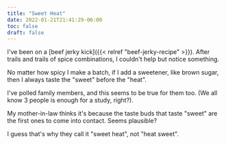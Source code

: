 ```yaml
---
title: "Sweet Heat"
date: 2022-01-21T21:41:29-06:00
toc: false
draft: false
---
```


I've been on a [beef jerky kick]({{< relref "beef-jerky-recipe" >}}). After trails and trails of spice combinations, I couldn't help but notice something.

<!--more-->

No matter how spicy I make a batch, if I add a sweetener, like brown sugar, then I always taste the "sweet" before the "heat".

I've polled family members, and this seems to be true for them too. (We all know 3 people is enough for a study, right?).

My mother-in-law thinks it's because the taste buds that taste "sweet" are the first ones to come into contact. Seems plausible?

I guess that's why they call it "sweet heat", not "heat sweet".
